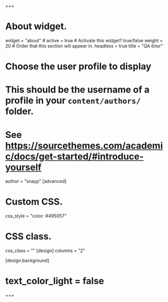 +++
# About widget.
widget = "about"  # 
active = true  # Activate this widget? true/false
weight = 20  # Order that this section will appear in.
headless = true
title = "QA блог"
# Choose the user profile to display
# This should be the username of a profile in your `content/authors/` folder.
# See https://sourcethemes.com/academic/docs/get-started/#introduce-yourself
author  = "snayp"
[advanced]
 # Custom CSS. 
 css_style = "color: #495057"
 
 # CSS class.
 css_class = ""
[design]
columns = "2"

[design.background]
 # text_color_light = false

+++
